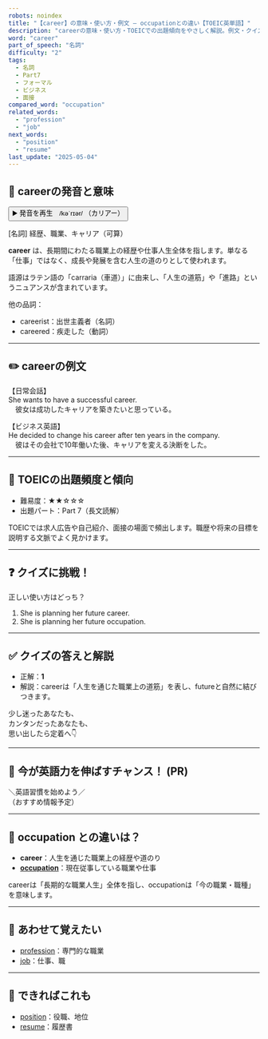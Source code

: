 ```yaml
---
robots: noindex
title: "【career】の意味・使い方・例文 ― occupationとの違い【TOEIC英単語】"
description: "careerの意味・使い方・TOEICでの出題傾向をやさしく解説。例文・クイズ付きでoccupationとの違いもわかりやすく学べます。"
word: "career"
part_of_speech: "名詞"
difficulty: "2"
tags:
  - 名詞
  - Part7
  - フォーマル
  - ビジネス
  - 面接
compared_word: "occupation"
related_words:
  - "profession"
  - "job"
next_words:
  - "position"
  - "resume"
last_update: "2025-05-04"
---
```


## 🔰 careerの発音と意味

<button class="play-audio" onclick="playTTS('career')">
  <span class="play-audio-main">
    ▶️ 発音を再生　/kəˈrɪər/
  </span>
  <span class="play-audio-sub">
    （カリアー）
  </span>
</button>

[名詞] 経歴、職業、キャリア（可算）

**career** は、長期間にわたる職業上の経歴や仕事人生全体を指します。単なる「仕事」ではなく、成長や発展を含む人生の道のりとして使われます。

語源はラテン語の「carraria（車道）」に由来し、「人生の道筋」や「進路」というニュアンスが含まれています。

他の品詞：  
- careerist：出世主義者（名詞）
- careered：疾走した（動詞）

---

## ✏️ careerの例文

【日常会話】  
She wants to have a successful career.  
　彼女は成功したキャリアを築きたいと思っている。

【ビジネス英語】  
He decided to change his career after ten years in the company.  
　彼はその会社で10年働いた後、キャリアを変える決断をした。

---

## 🎯 TOEICの出題頻度と傾向

- 難易度：★★☆☆☆
- 出題パート：Part 7（長文読解）

TOEICでは求人広告や自己紹介、面接の場面で頻出します。職歴や将来の目標を説明する文脈でよく見かけます。

---

## ❓ クイズに挑戦！

正しい使い方はどっち？

1. She is planning her future career.  
2. She is planning her future occupation.

---

## ✅ クイズの答えと解説

- 正解：**1**
- 解説：careerは「人生を通じた職業上の道筋」を表し、futureと自然に結びつきます。

少し迷ったあなたも、  
カンタンだったあなたも、  
思い出したら定着へ👇️

---

## 🚀 今が英語力を伸ばすチャンス！ (PR)

<div class="info-center">
＼英語習慣を始めよう／<br>  
（おすすめ情報予定）
</div>

---

## 🤔  occupation との違いは？

- **career**：人生を通じた職業上の経歴や道のり
- **[occupation](/word/occupation/)**：現在従事している職業や仕事

careerは「長期的な職業人生」全体を指し、occupationは「今の職業・職種」を意味します。

---

## 🧩 あわせて覚えたい

- [profession](/word/profession/)：専門的な職業
- [job](/word/job/)：仕事、職

---

## 📖 できればこれも

- [position](/word/position/)：役職、地位
- [resume](/word/resume/)：履歴書

<!-- cvid: aid12_bid13 -->
